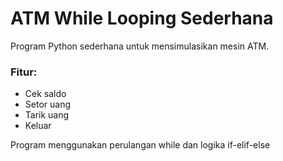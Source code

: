 # ATM While Looping Sederhana

Program Python sederhana untuk mensimulasikan mesin ATM.

### Fitur:
- Cek saldo
- Setor uang
- Tarik uang
- Keluar

Program menggunakan perulangan while dan logika if-elif-else
